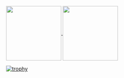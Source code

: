 <a href="https://github.com/anuraghazra/github-readme-stats">
  <img align="center" height="150px" src="https://github-readme-stats.vercel.app/api?username=ibnr2hc&count_private=true&theme=radical&hide=stars,contribs" />
</a>
<a href="https://github.com/anuraghazra/convoychat">
  <img align="center" height="150px" src="https://github-readme-stats.vercel.app/api/top-langs/?username=ibnr2hc&layout=compact&theme=radical&count_private=true&hide=Makefile,Vim+Script,Shell" />
</a>

[![trophy](https://github-profile-trophy.vercel.app/?username=ibnr2hc&theme=radical&column=7&rank=B,BB,BBB,A,AA,AAA,S,SS,SSS,SECRET
)](https://github.com/ryo-ma/github-profile-trophy)

